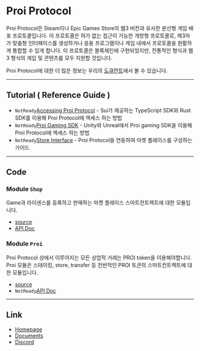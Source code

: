 # Proi Protocol
Proi Protocol은 Steam이나 Epic Games Store의 웹3 버전과 유사한 분산형 게임 배포 프로토콜입니다. 이 프로토콜은 허가 없는 접근이 가능한 개방형 프로토콜로, 제3자가 맞춤형 인터페이스를 생성하거나 응용 프로그램이나 게임 내에서 프로토콜을 원활하게 통합할 수 있게 합니다. 이 프로토콜은 블록체인에 구현되었지만, 전통적인 형식과 웹3 형식의 게임 및 콘텐츠를 모두 지원할 것입니다.

Proi Protocol에 대한 더 많은 정보는 우리의 [도큐먼트](https://likhogames.gitbook.io/proi-protocol/, "Proi Documents")에서 볼 수 있습니다.
* * *
## Tutorial ( Reference Guide )
- `NotReady`[Accessing Proi Protocol](/docs/tutorial/accessing_Proi_Protocol.md) - Sui가 제공하는 TypeScript SDK와 Rust SDK를 이용해 Proi Protocol에 엑세스 하는 방법
- `NotReady`[Proi Gaming SDK](/docs/tutorial/Proi_gaming_SDK.md) - Unity와 Unreal에서 Proi gaming SDK을 이용해 Proi Protocol에 엑세스 하는 방법
- `NotReady`[Store Interface](/docs/tutorial/Proi_gaming_SDK.md) - Proi Protocol을 연동하여 마켓 플레이스를 구성하는 가이드
* * *
## Code
### Module `Shop`
Game과 라이센스를 등록하고 판매하는 마켓 플레이스 스마트컨트렉트에 대한 모듈입니다.
- [source](/sources/shop.move)
- [API Doc](/docs/api/shop.md)
### Module `Proi`
Proi Protocol 상에서 이루어지는 모든 상업적 거래는 PROI token을 이용해야합니다. Proi 모듈은 스테이킹, store, transfer 등 전반적인 PROI 토큰의 스마트컨트렉트에 대한 모듈입니다. 
- [source](/sources/proi.move)
- `NotReady`[API Doc](/docs/api/proi.md)
* * *
## Link
- [Homepage](https://proiprotocol.com/)
- [Documents](https://likhogames.gitbook.io/proi-protocol/)
- [Discord](https://discord.gg/h6Mgsv874K)
